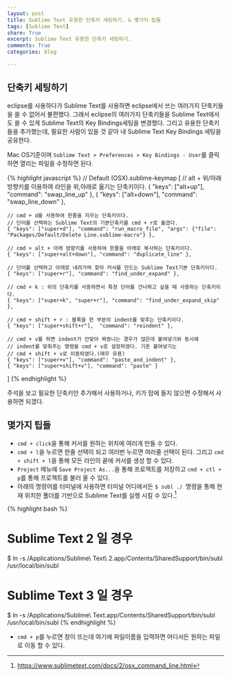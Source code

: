 ```yaml
---
layout: post
title: Sublime Text 유용한 단축키 세팅하기. & 몇가지 팁들
tags: [Sublime Text]
share: True
excerpt: Sublime Text 유용한 단축키 세팅하기.
comments: True
categories: blog

---
```


## 단축키 세팅하기

eclipse를 사용하다가 Sublime Text를 사용하면 eclipse에서 쓰는 여러가지 단축키들을 쓸 수 없어서 불편했다. 그래서 eclipse의 여러가지 단축키들을 Sublime Text에서도 쓸 수 있게 Sublime Text의 Key Bindings세팅을 변경했다. 그리고 유용한 단축키들을 추가했는데, 필요한 사람이 있을 것 같아 내 Sublime Text Key Bindings 세팅을 공유한다. 

Mac OS기준이며 ```Sublime Text > Preferences > Key Bindings - User```를 클릭하면 열리는 파일을 수정하면 된다.

{% highlight javascript %}
// Default (OSX).sublime-keymap
[
    // alt + 위/아래 방향키를 이용하여 라인을 위,아래로 옮기는 단축키이다.
    { "keys": ["alt+up"], "command": "swap_line_up" },
    { "keys": ["alt+down"], "command": "swap_line_down" },

    // cmd + d를 사용하여 한줄을 지우는 단축키이다.
    // 단어를 선택하는 Sublime Text의 기본단축키를 cmd + r로 옮겼다.
    { "keys": ["super+d"], "command": "run_macro_file", "args": {"file": "Packages/Default/Delete Line.sublime-macro"} },

    // cmd + alt + 아래 방향키를 사용하여 한줄을 아래로 복사하는 단축키이다.
    { "keys": ["super+alt+down"], "command": "duplicate_line" },

    // 단어를 선택하고 아래로 내려가며 찾아 커서를 만드는 Sublime Text기본 단축키이다.
    { "keys": ["super+r"], "command": "find_under_expand" },

    // cmd + k : 위의 단축키를 사용하면서 특정 단어를 건너뛰고 싶을 때 사용하는 단축키이다.
    { "keys": ["super+k", "super+r"], "command": "find_under_expand_skip" },

    // cmd + shift + r : 블록을 한 부분의 indent를 맞추는 단축키이다.
    { "keys": ["super+shift+r"],  "command": "reindent" },

    // cmd + v를 하면 indent가 안맞아 짜증나는 경우가 많은데 붙여넣기와 동시에
    // indent를 맞춰주는 명령을 cmd + v로 설정하였다. 기존 붙여넣기는 
    // cmd + shift + v로 이동하였다.(매우 유용)
    { "keys": ["super+v"], "command": "paste_and_indent" },
    { "keys": ["super+shift+v"], "command": "paste" }
]
{% endhighlight %}

주석을 보고 필요한 단축키만 추가해서 사용하거나, 키가 맘에 들지 않으면 수정해서 사용하면 되겠다.

## 몇가지 팁들

* ```cmd + click```을 통해 커서를 원하는 위치에 여러개 만들 수 있다.
* ```cmd + l```을 누르면 한줄 선택이 되고 여러번 누르면 여러줄 선택이 된다. 그리고 ```cmd + shift + l```을 통해 모든 라인의 끝에 커서를 생성 할 수 있다.
* ```Project``` 메뉴에 ```Save Project As...```을 통해 프로젝트를 저장하고 ```cmd + ctl + p```를 통해 프로젝트를 불러 올 수 있다.
* 아래의 명령어를 터미널에 사용하면 터미널 어디에서든 ```$ subl ./ ```명령을 통해 현재 위치한 폴더를 기반으로 Sublime Text를 실행 시킬 수 있다.[^1]

[^1]:<https://www.sublimetext.com/docs/2/osx_command_line.html>

{% highlight bash %}
# Sublime Text 2 일 경우
$ ln -s /Applications/Sublime\ Text\ 2.app/Contents/SharedSupport/bin/subl /usr/local/bin/subl
# Sublime Text 3 일 경우
$ ln -s /Applications/Sublime\ Text.app/Contents/SharedSupport/bin/subl /usr/local/bin/subl
{% endhighlight %}

* ```cmd + p```를 누르면 창이 뜨는데 여기에 파일이름을 입력하면 어디서든 원하는 파일로 이동 할 수 있다.
